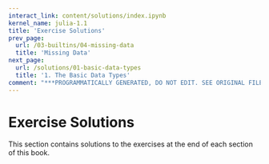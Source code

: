 ```yaml
---
interact_link: content/solutions/index.ipynb
kernel_name: julia-1.1
title: 'Exercise Solutions'
prev_page:
  url: /03-builtins/04-missing-data
  title: 'Missing Data'
next_page:
  url: /solutions/01-basic-data-types
  title: '1. The Basic Data Types'
comment: "***PROGRAMMATICALLY GENERATED, DO NOT EDIT. SEE ORIGINAL FILES IN /content***"
---
```


# Exercise Solutions

This section contains solutions to the exercises at the end of each section of this book.
